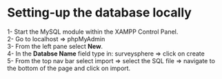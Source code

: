 # Setting-up the database locally

1- Start the MySQL module within the XAMPP Control Panel. <br>
2- Go to localhost => phpMyAdmin <br>
3- From the left pane select <b>New</b>. <br>
4- In the <b>Databse Name</b> field type in: surveysphere => click on create <br>
5- From the top nav bar select import => select the SQL file => navigate to the bottom of the page and click on import. <br>
